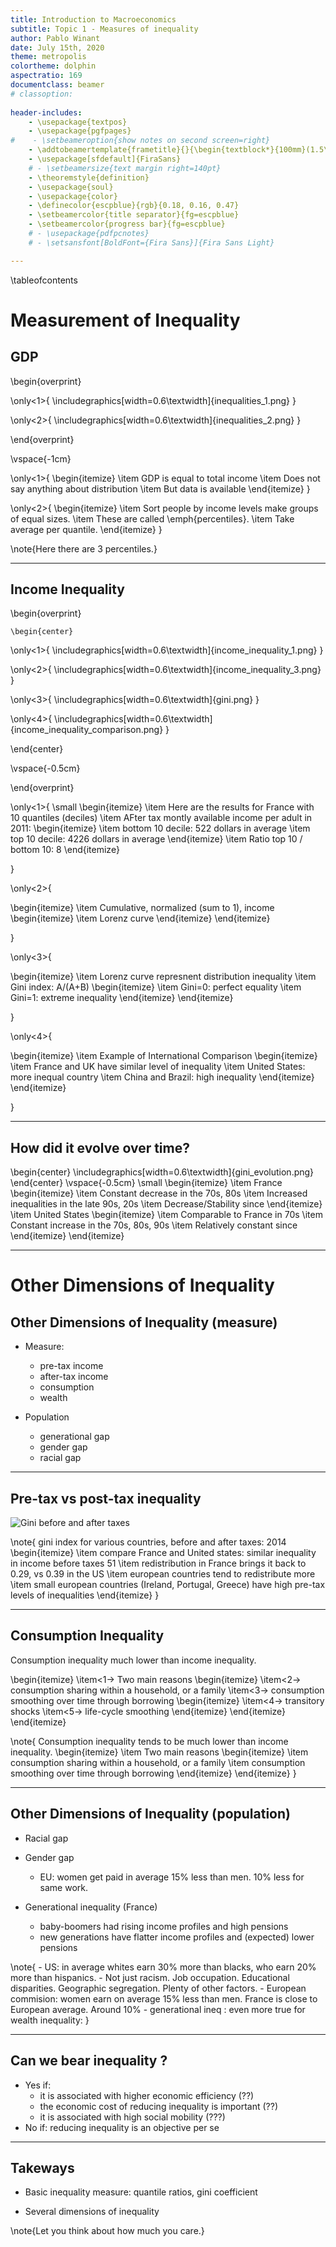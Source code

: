 ```yaml
---
title: Introduction to Macroeconomics 
subtitle: Topic 1 - Measures of inequality
author: Pablo Winant
date: July 15th, 2020
theme: metropolis
colortheme: dolphin
aspectratio: 169
documentclass: beamer
# classoption:
    
header-includes:
    - \usepackage{textpos}
    - \usepackage{pgfpages}
#    - \setbeameroption{show notes on second screen=right}
    - \addtobeamertemplate{frametitle}{}{\begin{textblock*}{100mm}(1.5\textwidth,-1cm)\includegraphics[height=1cm,width=2cm]{logo_black.png}\end{textblock*}}
    - \usepackage[sfdefault]{FiraSans}
    # - \setbeamersize{text margin right=140pt} 
    - \theoremstyle{definition}
    - \usepackage{soul}
    - \usepackage{color}
    - \definecolor{escpblue}{rgb}{0.18, 0.16, 0.47}
    - \setbeamercolor{title separator}{fg=escpblue}
    - \setbeamercolor{progress bar}{fg=escpblue}
    # - \usepackage{pdfpcnotes}
    # - \setsansfont[BoldFont={Fira Sans}]{Fira Sans Light}

---
```



\tableofcontents


# Measurement of Inequality


## GDP

\begin{overprint}

\only<1>{
\includegraphics[width=0.6\textwidth]{inequalities_1.png}
}


\only<2>{
\includegraphics[width=0.6\textwidth]{inequalities_2.png}
}


\end{overprint}

\vspace{-1cm}

\only<1>{
\begin{itemize}
\item GDP is equal to total income
\item Does not say anything about distribution
\item But data is available
\end{itemize}
}


\only<2>{
\begin{itemize}
\item Sort people by income levels make groups of equal sizes.
\item These are called \emph{percentiles}.
\item Take average per quantile.
\end{itemize}
}

\note{Here there are 3 percentiles.}


---


## Income Inequality


\begin{overprint}

    \begin{center}
\only<1>{
\includegraphics[width=0.6\textwidth]{income_inequality_1.png}
}




\only<2>{
    \includegraphics[width=0.6\textwidth]{income_inequality_3.png}
}

\only<3>{
    \includegraphics[width=0.6\textwidth]{gini.png}
}


\only<4>{
    \includegraphics[width=0.6\textwidth]{income_inequality_comparison.png}
}

\end{center}

\vspace{-0.5cm}

\end{overprint}

\only<1>{
\small
\begin{itemize}
\item Here are the results for France with 10 quantiles (deciles)
\item AFter tax montly available income per adult in 2011:
    \begin{itemize}
    \item bottom 10 decile: 522 dollars in average
    \item top 10 decile: 4226 dollars in average
    \end{itemize}
\item Ratio top 10 / bottom 10: 8
\end{itemize}

}

\only<2>{

\begin{itemize}
\item Cumulative, normalized (sum to 1), income
    \begin{itemize}
    \item Lorenz curve
    \end{itemize}
\end{itemize}

}


\only<3>{

\begin{itemize}
\item Lorenz curve represnent distribution inequality
\item Gini index: A/(A+B)
    \begin{itemize}
    \item Gini=0: perfect equality
    \item Gini=1: extreme inequality
    \end{itemize}
\end{itemize}

}

\only<4>{

\begin{itemize}
\item Example of International Comparison
    \begin{itemize}
    \item France and UK have similar level of inequality
    \item United States: more inequal country
    \item China and Brazil: high inequality
    \end{itemize}
\end{itemize}

}

---

## How did it evolve over time?

\begin{center}
\includegraphics[width=0.6\textwidth]{gini_evolution.png}
\end{center}
\vspace{-0.5cm}
\small
\begin{itemize}
\item France
    \begin{itemize}
    \item Constant decrease in the 70s, 80s
    \item Increased inequalities in the late 90s, 20s
    \item Decrease/Stability since
    \end{itemize}
\item United States
    \begin{itemize}
    \item Comparable to France in 70s
    \item Constant increase in the 70s, 80s, 90s
    \item Relatively constant since
    \end{itemize}
\end{itemize}

---

# Other Dimensions of Inequality



## Other Dimensions of Inequality (measure)


- Measure:
  - pre-tax income
  - after-tax income
  - consumption
  - wealth

- Population
  - generational gap
  - gender gap
  - racial gap

---

## Pre-tax vs post-tax inequality

![Gini before and after taxes](gini_comparison_before_after_taxes.png)


\note{
    gini index for various countries, before and after taxes: 2014
    \begin{itemize}
    \item compare France and United states: similar inequality in income before taxes 51
    \item redistribution in France brings it back to  0.29, vs 0.39 in the US
    \item european countries tend to redistribute more
    \item small european countries (Ireland, Portugal, Greece) have high pre-tax levels of inequalities
    \end{itemize}
}

---

## Consumption Inequality

Consumption inequality much lower than income inequality.

\begin{itemize}
\item<1-> Two main reasons
\begin{itemize}
\item<2-> consumption sharing within a household, or a family
\item<3-> consumption smoothing over time through borrowing
    \begin{itemize}
    \item<4-> transitory shocks
    \item<5-> life-cycle smoothing
    \end{itemize}
\end{itemize}
\end{itemize}

\note{
    Consumption inequality tends to be much lower than income inequality.
\begin{itemize}
\item Two main reasons
\begin{itemize}
\item consumption sharing within a household, or a family
\item consumption smoothing over time through borrowing
\end{itemize}
\end{itemize}
}

---

## Other Dimensions of Inequality (population)

- Racial gap
  
- Gender gap
    - EU: women get paid in average 15\% less than men. 10\% less for same work.
  
- Generational inequality (France)
    - baby-boomers had rising income profiles and high pensions
    - new generations have flatter income profiles and (expected) lower pensions

\note{
    - US: in average whites earn 30\% more than blacks, who earn 20\% more than hispanics.
    - Not just racism. Job occupation. Educational disparities. Geographic segregation. Plenty of other factors. 
    - European commision: women earn on average 15% less than men. France is close to European average. Around 10\%
    - generational ineq : even more true for wealth inequality:
 }

---

## Can we bear inequality ?


- Yes if:
  - it is associated with higher economic efficiency (??)
  - the economic cost of reducing inequality is important (??)
  - it is associated with high social mobility (???)
- No if: reducing inequality is an objective per se


---

## Takeways

- Basic inequality measure: quantile ratios, gini coefficient

- Several dimensions of inequality

\note{Let you think about how much you care.}
